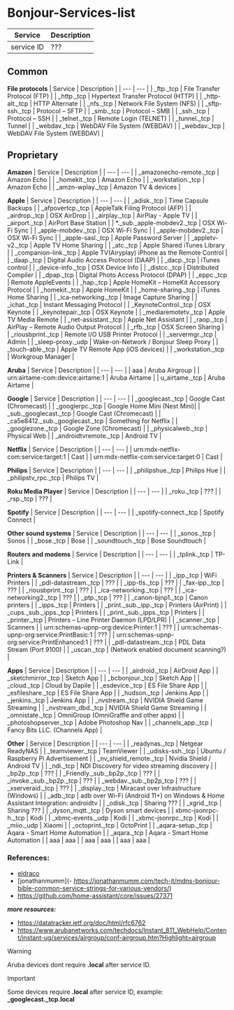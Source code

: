 # Bonjour-Services-list
| Service | Description |
| --- | --- |
| service ID | ??? |

## Common

**File protocols**
| Service | Description |
| --- | --- |
| _ftp._tcp | File Transfer Protocol (FTP) |
| _http._tcp | Hypertext Transfer Protocol (HTTP) |
| _http-alt._tcp | HTTP Alternate |
| _nfs._tcp | Network File System (NFS) |
| _sftp-ssh._tcp | Protocol – SFTP |
| _smb._tcp | Protocol – SMB |
| _ssh._tcp | Protocol – SSH |
| _telnet._tcp | Remote Login (TELNET) |
| _tunnel._tcp | Tunnel |
| _webdav._tcp | WebDAV File System (WEBDAV) |
| _webdav._tcp | WebDAV File System (WEBDAV) |

## Proprietary

**Amazon**
| Service | Description |
| --- | --- |
| _amazonecho-remote._tcp | Amazon Echo |
| _homekit._tcp | Amazon Echo |
| _workstation._tcp | Amazon Echo |
| _amzn-wplay._tcp | Amazon TV & devices |

**Apple**
| Service | Description |
| --- | --- |
| _adisk._tcp | Time Capsule Backups |
| _afpovertcp._tcp | AppleTalk Filing Protocol (AFP) |
| _airdrop._tcp | OSX AirDrop |
| _airplay._tcp | AirPlay - Apple TV |
| _airport._tcp | AirPort Base Station |
| *._sub._apple-mobdev2._tcp | OSX Wi-Fi Sync |
| _apple-mobdev._tcp | OSX Wi-Fi Sync |
| _apple-mobdev2._tcp | OSX Wi-Fi Sync |
| _apple-sasl._tcp | Apple Password Server |
| _appletv-v2._tcp | Apple TV Home Sharing |
| _atc._tcp | Apple Shared iTunes Library |
| _companion-link._tcp | Apple TV(Airyplay) iPhone as the Remote Control |
| _daap._tcp | Digital Audio Access Protocol (DAAP) |
| _dacp._tcp | iTunes control |
| _device-info._tcp | OSX Device Info |
| _distcc._tcp | Distributed Compiler |
| _dpap._tcp | Digital Photo Access Protocol (DPAP) |
| _eppc._tcp | Remote AppleEvents |
| _hap._tcp | Apple HomeKit – HomeKit Accessory Protocol |
| _homekit._tcp | Apple HomeKit |
| _home-sharing._tcp | iTunes Home Sharing |
| _ica-networking._tcp | Image Capture Sharing |
| _ichat._tcp | Instant Messaging Protocol |
| _KeynoteControl._tcp | OSX Keynote |
| _keynotepair._tcp | OSX Keynote |
| _mediaremotetv._tcp | Apple TV Media Remote |
| _net-assistant._tcp | Apple Net Assistant |
| _raop._tcp | AirPlay – Remote Audio Output Protocol |
| _rfb._tcp | OSX Screen Sharing |
| _riousbprint._tcp | Remote I/O USB Printer Protocol |
| _servermgr._tcp | Admin |
| _sleep-proxy._udp | Wake-on-Network / Bonjour Sleep Proxy |
| _touch-able._tcp | Apple TV Remote App (iOS devices) |
| _workstation._tcp | Workgroup Manager |

**Aruba**
| Service | Description |
| --- | --- |
| aaa | Aruba Airgroup |
| urn:airtame-com:device:airtame:1 | Aruba Airtame |
| u_airtame._tcp | Aruba Airtame |

**Google**
| Service | Description |
| --- | --- |
| _googlecast._tcp | Google Cast (Chromecast) |
| _googlerpc._tcp | Google Home Mini (Nest Mini)|
| _sub._googlecast._tcp | Google Cast (Chromecast) |
| _ca5e8412._sub._googlecast._tcp | Something for Netflix |
| _googlezone._tcp | Google Zone (Chromecast) |
| _physicalweb._tcp | Physical Web |
| _androidtvremote._tcp | Android TV |

**Netflix**
| Service | Description |
| --- | --- |
| urn:mdx-netflix-com:service:target:1 | Cast |
| urn:mdx-netflix-com:service:target:0 | Cast |

**Philips**
| Service | Description |
| --- | --- |
| _philipshue._tcp | Philips Hue |
| _philipstv_rpc._tcp | Philips TV |




**Roku Media Player**
| Service | Description |
| --- | --- |
| _roku._tcp | ??? |
| _rsp._tcp | ??? |

**Spotify**
| Service | Description |
| --- | --- |
| _spotify-connect._tcp | Spotify Connect  |

**Other sound systems**
| Service | Description |
| --- | --- |
| _sonos._tcp | Sonos |
| _bose._tcp | Bose |
| _soundtouch._tcp | Bose Soundtouch |


**Routers and modems**
| Service | Description |
| --- | --- |
| _tplink._tcp | TP-Link |

**Printers & Scanners**
| Service | Description |
| --- | --- |
| _ipp._tcp | WiFi Printers |
| _pdl-datastream._tcp | ??? |
| _ipp-tls._tcp | ??? |
| _fax-ipp._tcp | ??? |
| _riousbprint._tcp | ??? |
| _ica-networking._tcp | ??? |
| _ica-networking2._tcp | ??? |
| _ptp._tcp | ??? |
| _canon-bjnp1._tcp | Canon printers |
| _ipps._tcp | Printers |
| _print._sub._ipp._tcp | Printers (AirPrint) |
| _cups._sub._ipps._tcp | Printers |
| _print._sub._ipps._tcp | Printers |
| _printer._tcp | Printers – Line Printer Daemon (LPD/LPR) |
| _scanner._tcp | Scanners |
| urn:schemas-upnp-org:device:Printer:1 | ??? |
| urn:schemas-upnp-org:service:PrintBasic:1 | ??? |
| urn:schemas-upnp-org:service:PrintEnhanced:1 | ??? |
| _pdl-datastream._tcp | PDL Data Stream (Port 9100) |
| _uscan._tcp | (Network enabled document scanning?) |


**Apps**
| Service | Description |
| --- | --- |
| _airdroid._tcp | AirDroid App |
| _sketchmirror._tcp | Sketch App |
| _bcbonjour._tcp | Sketch App |
| _cloud._tcp | Cloud by Dapile |
| _esdevice._tcp | ES File Share App |
| _esfileshare._tcp | ES File Share App |
| _hudson._tcp | Jenkins App |
| _jenkins._tcp | Jenkins App |
| _nvstream._tcp | NVIDIA Shield Game Streaming |
| _nvstream_dbd._tcp | NVIDIA Shield Game Streaming |
| _omnistate._tcp | OmniGroup (OmniGraffle and other apps) |
| _photoshopserver._tcp | Adobe Photoshop Nav |
| _channels_app._tcp | Fancy Bits LLC. (Channels App) |

**Other**
| Service | Description |
| --- | --- |
| _readynas._tcp | Netgear ReadyNAS |
| _teamviewer._tcp | TeamViewer |
| _udisks-ssh._tcp | Ubuntu / Raspberry Pi Advertisement |
| _nv_shield_remote._tcp | Nvidia Shield / Android TV  |
| _ndi._tcp | NDI Discovery for video streaming discovery |
| _bp2p._tcp | ??? |
| _Friendly._sub._bp2p._tcp | ??? |
| _invoke._sub._bp2p._tcp | ??? |
| _webdav._sub._bp2p_tcp | ??? |
| _xserveraid._tcp | ??? |
| _display._tcp |  Miracast over Infrastructure (Windows) |
| _adb._tcp | adb over Wi-Fi (Android 11+) on Windows & Home Assistant Integration: androidtv |
| _odisk._tcp | Sharing ??? |
| _xgrid._tcp | Sharing ??? |
| _dyson_mqtt._tcp | Dyson smart devices |
| xbmc-jsonrpc-h._tcp | Kodi |
| _xbmc-events._udp | Kodi |
| _xbmc-jsonrpc._tcp | Kodi |
| _miio._udp | Xiaomi |
| _octoprint._tcp | OctoPrint |
| _aqara-setup._tcp | Aqara - Smart Home Automation |
| _aqara._tcp | Aqara - Smart Home Automation |
| aaa | aaa |
| aaa | aaa |
| aaa | aaa |

### References:
- [eldraco](https://github.com/eldraco/Sapito/blob/master/mDNS-services.txt/)
- [jonathanmumm](- https://jonathanmumm.com/tech-it/mdns-bonjour-bible-common-service-strings-for-various-vendors/)
- https://github.com/home-assistant/core/issues/27371

***more resources:*** 
- https://datatracker.ietf.org/doc/html/rfc6762
- https://www.arubanetworks.com/techdocs/Instant_811_WebHelp/Content/instant-ug/services/airgroup/conf-airgroup.htm?Highlight=airgroup

> [!WARNING]
> Aruba devices dont require **.local** after service ID.

> [!IMPORTANT]
> Some devices require **.local** after service ID, example: **_googlecast._tcp.local**

